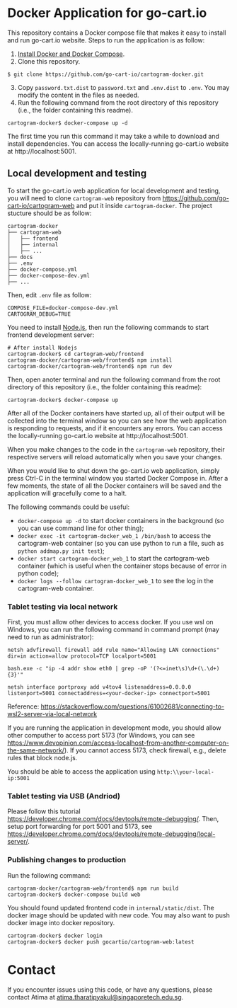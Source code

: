 # Docker Application for go-cart.io

This repository contains a Docker compose file that makes it easy to install and run go-cart.io website. Steps to run the application is as follow:

1. [Install Docker and Docker Compose](docs/docker.md).
2. Clone this repository.

```shell script
$ git clone https://github.com/go-cart-io/cartogram-docker.git
```

3. Copy `password.txt.dist` to `password.txt` and `.env.dist` to `.env`. You may modify the content in the files as needed.
4. Run the following command from the root directory of this repository (i.e., the folder containing this readme).

```shell script
cartogram-docker$ docker-compose up -d
```

The first time you run this command it may take a while to download and install dependencies. You can access the locally-running go-cart.io website at http://localhost:5001.

## Local development and testing

To start the go-cart.io web application for local development and testing, you will need to clone `cartogram-web` repository from https://github.com/go-cart-io/cartogram-web and put it inside `cartogram-docker`. The project stucture should be as follow:

```
cartogram-docker
├── cartogram-web
│   ├── frontend
│   ├── internal
│   ├── ...
├── docs
├── .env
├── docker-compose.yml
├── docker-compose-dev.yml
├── ...
```

Then, edit `.env` file as follow:

```
COMPOSE_FILE=docker-compose-dev.yml
CARTOGRAM_DEBUG=TRUE
```

You need to install [Node.js](https://nodejs.org), then run the following commands to start frontend development server:

```shell script
# After install Nodejs
cartogram-docker$ cd cartogram-web/frontend
cartogram-docker/cartogram-web/frontend$ npm install
cartogram-docker/cartogram-web/frontend$ npm run dev
```

Then, open anoter terminal and run the following command from the root directory of this repository (i.e., the folder containing this readme):

```shell script
cartogram-docker$ docker-compose up
```

After all of the Docker containers have started up, all of their output will be collected into the terminal window so you can see how the web application is responding to requests, and if it encounters any errors. You can access the locally-running go-cart.io website at http://localhost:5001.

When you make changes to the code in the `cartogram-web` repository, their respective servers will reload automatically when you save your changes.

When you would like to shut down the go-cart.io web application, simply press Ctrl-C in the terminal window you started Docker Compose in. After a few moments, the state of all the Docker containers will be saved and the application will gracefully come to a halt.

The following commands could be useful:

- `docker-compose up -d` to start docker containers in the background (so you can use command line for other thing);
- `docker exec -it cartogram-docker_web_1 /bin/bash` to access the cartogram-web container (so you can use python to run a file, such as `python addmap.py init test`);
- `docker start cartogram-docker_web_1` to start the cartogram-web container (which is useful when the container stops because of error in python code);
- `docker logs --follow cartogram-docker_web_1` to see the log in the cartogram-web container.

### Tablet testing via local network

First, you must allow other devices to access docker. If you use wsl on Windows, you can run the following command in command prompt (may need to run as administrator):

```shell script
netsh advfirewall firewall add rule name="Allowing LAN connections" dir=in action=allow protocol=TCP localport=5001

bash.exe -c "ip -4 addr show eth0 | grep -oP '(?<=inet\s)\d+(\.\d+){3}'"

netsh interface portproxy add v4tov4 listenaddress=0.0.0.0 listenport=5001 connectaddress=<your-docker-ip> connectport=5001
```

Reference: https://stackoverflow.com/questions/61002681/connecting-to-wsl2-server-via-local-network

If you are running the application in development mode, you should allow other computher to access port 5173 (for Windows, you can see https://www.devopinion.com/access-localhost-from-another-computer-on-the-same-network/). If you cannot access 5173, check firewall, e.g., delete rules that block node.js.

You should be able to access the application using `http:\\your-local-ip:5001`

### Tablet testing via USB (Andriod)

Please follow this tutorial https://developer.chrome.com/docs/devtools/remote-debugging/. Then, setup port forwarding for port 5001 and 5173, see https://developer.chrome.com/docs/devtools/remote-debugging/local-server/.

### Publishing changes to production

Run the following command:

```shell script
cartogram-docker/cartogram-web/frontend$ npm run build
cartogram-docker$ docker-compose build web
```

You should found updated frontend code in `internal/static/dist`. The docker image should be updated with new code. You may also want to push docker image into docker repository.

```shell script
cartogram-docker$ docker login
cartogram-docker$ docker push gocartio/cartogram-web:latest
```

# Contact

If you encounter issues using this code, or have any questions, please contact Atima at atima.tharatipyakul@singaporetech.edu.sg.

